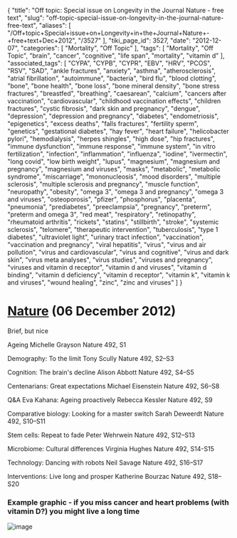 {
    "title": "Off topic: Special issue on Longevity in the Journal Nature - free text",
    "slug": "off-topic-special-issue-on-longevity-in-the-journal-nature-free-text",
    "aliases": [
        "/Off+topic+Special+issue+on+Longevity+in+the+Journal+Nature+-+free+text+Dec+2012",
        "/3527"
    ],
    "tiki_page_id": 3527,
    "date": "2012-12-07",
    "categories": [
        "Mortality",
        "Off Topic"
    ],
    "tags": [
        "Mortality",
        "Off Topic",
        "brain",
        "cancer",
        "cognitive",
        "life span",
        "mortality",
        "vitamin d"
    ],
    "associated_tags": [
        "CYPA",
        "CYPB",
        "CYPR",
        "EBV",
        "HRV",
        "PCOS",
        "RSV",
        "SAD",
        "ankle fractures",
        "anxiety",
        "asthma",
        "atherosclerosis",
        "atrial fibrillation",
        "autoimmune",
        "bacteria",
        "bird flu",
        "blood clotting",
        "bone",
        "bone health",
        "bone loss",
        "bone mineral density",
        "bone stress fractures",
        "breastfed",
        "breathing",
        "caesarean",
        "calcium",
        "cancers after vaccination",
        "cardiovascular",
        "childhood vaccination effects",
        "children fractures",
        "cystic fibrosis",
        "dark skin and pregnancy",
        "dengue",
        "depression",
        "depression and pregnancy",
        "diabetes",
        "endometriosis",
        "epigenetics",
        "excess deaths",
        "falls fractures",
        "fertility sperm",
        "genetics",
        "gestational diabetes",
        "hay fever",
        "heart failure",
        "helicobacter pylori",
        "hemodialysis",
        "herpes shingles",
        "high dose",
        "hip fractures",
        "immune dysfunction",
        "immune response",
        "immune system",
        "in vitro fertilization",
        "infection",
        "inflammation",
        "influenza",
        "iodine",
        "ivermectin",
        "long covid",
        "low birth weight",
        "lupus",
        "magnesium",
        "magnesium and pregnancy",
        "magnesium and viruses",
        "masks",
        "metabolic",
        "metabolic syndrome",
        "miscarriage",
        "mononucleosis",
        "mood disorders",
        "multiple sclerosis",
        "multiple sclerosis and pregnancy",
        "muscle function",
        "neuropathy",
        "obesity",
        "omega 3",
        "omega 3 and pregnancy",
        "omega 3 and viruses",
        "osteoporosis",
        "pfizer",
        "phosphorus",
        "placenta",
        "pneumonia",
        "prediabetes",
        "preeclampsia",
        "pregnancy",
        "preterm",
        "preterm and omega 3",
        "red meat",
        "respiratory",
        "retinopathy",
        "rheumatoid arthritis",
        "rickets",
        "statins",
        "stillbirth",
        "stroke",
        "systemic sclerosis",
        "telomere",
        "therapeutic intervention",
        "tuberculosis",
        "type 1 diabetes",
        "ultraviolet light",
        "urinary tract infection",
        "vaccination",
        "vaccination and pregnancy",
        "viral hepatitis",
        "virus",
        "virus and air pollution",
        "virus and cardiovascular",
        "virus and cognitive",
        "virus and dark skin",
        "virus meta analyses",
        "virus studies",
        "viruses and pregnancy",
        "viruses and vitamin d receptor",
        "vitamin d and viruses",
        "vitamin d binding",
        "vitamin d deficiency",
        "vitamin d receptor",
        "vitamin k",
        "vitamin k and viruses",
        "wound healing",
        "zinc",
        "zinc and viruses"
    ]
}


# [Nature](http://www.nature.com/nature/journal/v492/n7427_supp/index.html) (06 December 2012)

Brief, but nice

Ageing Michelle Grayson Nature 492, S1 

Demography: To the limit Tony Scully Nature 492, S2–S3

Cognition: The brain's decline Alison Abbott Nature 492, S4–S5 

Centenarians: Great expectations Michael Eisenstein Nature 492, S6–S8 

Q&A Eva Kahana: Ageing proactively Rebecca Kessler Nature 492, S9 

Comparative biology: Looking for a master switch Sarah Deweerdt Nature 492, S10–S11

Stem cells: Repeat to fade Peter Wehrwein Nature 492, S12–S13

Microbiome: Cultural differences Virginia Hughes Nature 492, S14-S15 

Technology: Dancing with robots Neil Savage Nature 492, S16–S17 

Interventions: Live long and prosper Katherine Bourzac Nature 492, S18–S20 

### Example graphic - if you miss cancer and heart problems (with vitamin D?) you might live a long time

<img src="https://d378j1rmrlek7x.cloudfront.net/attachments/jpeg/longevity-vs-cancer.jpg" alt="image">